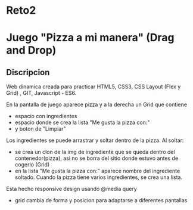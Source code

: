 # Reto2 
Juego "Pizza a mi manera" (Drag and Drop)
=========================
Discripcion
-----------
Web dinamica creada para practicar HTML5, CSS3, CSS Layout (Flex
y Grid) , GIT, Javascript - ES6.

En la pantalla de juego aparece pizza y a la derecha un Grid que contiene
- espacio con ingredientes
- espacio donde se crea la lista "Me gusta la pizza con:"
- y boton de "Limpiar"

Los ingredientes se puede arrastrar y soltar dentro de la pizza.
Al soltar:
- se crea un clon de la img de ingrediente que se queda dentro del contenedor(pizza),
  asi no se borra del sitio donde estuvo antes de cogerlo (Grid)
- en la lista "Me gusta la pizza con:" aparece nombre del ingrediente soltado.
  Cuando la pizza tiene varios ingredientes, se crea una lista.

Esta hecho responsive design usando @media query
 - grid cambia de forma y posicion para adaptarse a diferentes pantallas
